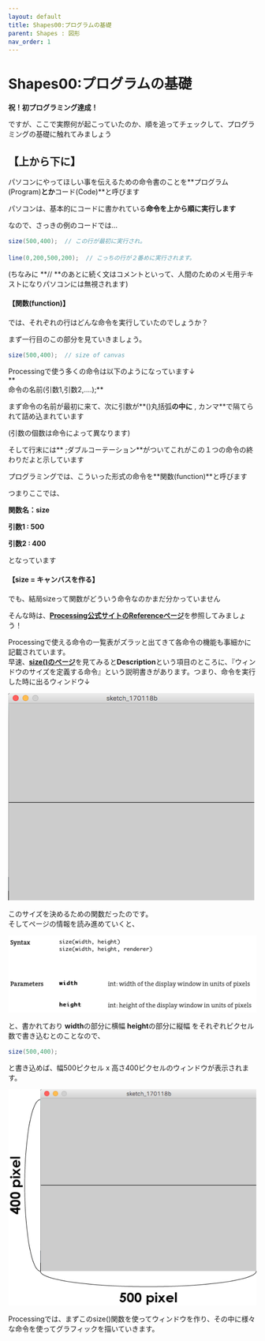 ```yaml
---
layout: default
title: Shapes00:プログラムの基礎
parent: Shapes : 図形
nav_order: 1
---
```


# Shapes00:プログラムの基礎

**祝！初プログラミング達成！**

ですが、ここで実際何が起こっていたのか、順を追ってチェックして、プログラミングの基礎に触れてみましょう

## 【上から下に】

パソコンにやってほしい事を伝えるための命令書のことを**プログラム\(Program\)**とか**コード\(Code\)**と呼びます

パソコンは、基本的にコードに書かれている**命令を上から順に実行します**

なので、さっきの例のコードでは...

```java
size(500,400);  // この行が最初に実行され。

line(0,200,500,200);  // こっちの行が２番めに実行されます。
```

\(ちなみに **// **のあとに続く文はコメントといって、人間のためのメモ用テキストになりパソコンには無視されます\)

#### 【関数\(function\)】

では、それぞれの行はどんな命令を実行していたのでしょうか？

まず一行目のこの部分を見ていきましょう。

```java
size(500,400);  // size of canvas
```

Processingで使う多くの命令は以下のようになっています↓  
**  
命令の名前\(引数1,引数2,....\);**

まず命令の名前が最初に来て、次に引数が**\(\)丸括弧**の中に** , カンマ**で隔てられて詰め込まれています

\(引数の個数は命令によって異なります\)

そして行末には** ;ダブルコーテーション**がついてこれがこの１つの命令の終わりだよと示しています

プログラミングでは、こういった形式の命令を**関数\(function\)**と呼びます

つまりここでは、

**関数名：size**

**引数1 : 500**

**引数2 : 400**

となっています



#### 【size = キャンバスを作る】

でも、結局sizeって関数がどういう命令なのかまだ分かっていません

そんな時は、[**Processing公式サイトのReferenceページ**](https://processing.org/reference/)を参照してみましょう！

Processingで使える命令の一覧表がズラッと出てきて各命令の機能も事細かに記載されています。  
早速、[**size\(\)のページ**](https://processing.org/reference/size_.html)を見てみると**Description**という項目のところに、『ウィンドウのサイズを定義する命令』という説明書きがあります。つまり、命令を実行した時に出るウィンドウ↓

<img src="../assets/line_run.png" alt="hi" class="inline"/>

このサイズを決めるための関数だったのです。  
そしてページの情報を読み進めていくと、  

<img src="../assets/size_ref.png" alt="hi" class="inline"/>

と、書かれており
**width**の部分に横幅
**height**の部分に縦幅
をそれぞれピクセル数で書き込むとのことなので、

```java
size(500,400);
```
と書き込めば、幅500ピクセル x 高さ400ピクセルのウィンドウが表示されます。

<img src="../assets/line_run_size.png" alt="hi" class="inline"/>

Processingでは、まずこのsize()関数を使ってウィンドウを作り、その中に様々な命令を使ってグラフィックを描いていきます。
